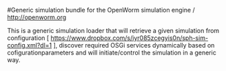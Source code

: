 #Generic simulation bundle for the OpenWorm simulation engine / http://openworm.org

This is a generic simulation loader that will retrieve a given simulation from configuration [ https://www.dropbox.com/s/iyr085zcegyis0n/sph-sim-config.xml?dl=1 ], discover required OSGi services dynamically based on cofigurationparameters and will initiate/control the simulation in a generic way.